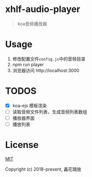 # xhlf-audio-player
> koa音频播放器

# Usage
1. 修改配置文件`config.js`中的音频目录
2. npm run player
3. 浏览器访问 http://localhost:3000

# TODOS
- [x] koa-ejs 模板渲染
- [ ] 读取音频文件列表，生成音频列表数组
- [ ] 播放器界面
- [ ] 播放列表

# License

[MIT](http://opensource.org/licenses/MIT)

Copyright (c) 2018-present, 鑫花璐放